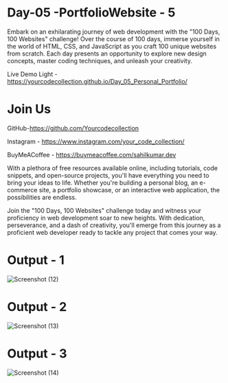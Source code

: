 # Day-05 -PortfolioWebsite - 5

Embark on an exhilarating journey of web development with the "100 Days, 100 Websites" challenge! Over the course of 100 days, immerse yourself in the world of HTML, CSS, and JavaScript as you craft 100 unique websites from scratch. Each day presents an opportunity to explore new design concepts, master coding techniques, and unleash your creativity.

Live Demo Light - https://yourcodecollection.github.io/Day_05_Personal_Portfolio/

# Join Us

GitHub-https://github.com/Yourcodecollection

Instagram - https://www.instagram.com/your_code_collection/

BuyMeACoffee - https://buymeacoffee.com/sahilkumar.dev


With a plethora of free resources available online, including tutorials, code snippets, and open-source projects, you'll have everything you need to bring your ideas to life. Whether you're building a personal blog, an e-commerce site, a portfolio showcase, or an interactive web application, the possibilities are endless.

Join the "100 Days, 100 Websites" challenge today and witness your proficiency in web development soar to new heights. With dedication, perseverance, and a dash of creativity, you'll emerge from this journey as a proficient web developer ready to tackle any project that comes your way.

# Output - 1

![Screenshot (12)](https://github.com/QuantumCoding123/Day-5-Portfolio-Website/assets/166281221/5a862f4c-777a-43fe-92cd-73c5234a5c74)


# Output - 2

![Screenshot (13)](https://github.com/QuantumCoding123/Day-5-Portfolio-Website/assets/166281221/7e2755ab-0313-449c-8de1-0163c2089aa0)


# Output - 3

![Screenshot (14)](https://github.com/QuantumCoding123/Day-5-Portfolio-Website/assets/166281221/d89f4987-0adb-47ec-b9ce-63094014240b)




